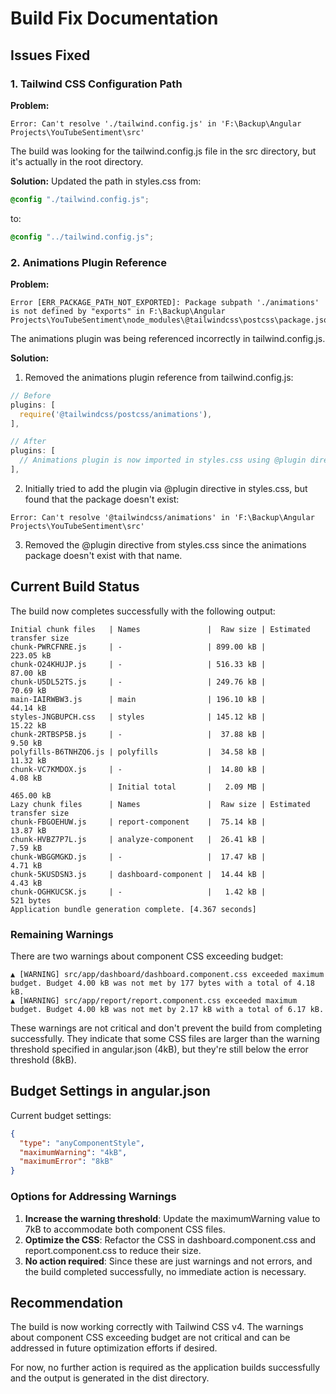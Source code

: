 # Build Fix Documentation

## Issues Fixed

### 1. Tailwind CSS Configuration Path

**Problem:**
```
Error: Can't resolve './tailwind.config.js' in 'F:\Backup\Angular Projects\YouTubeSentiment\src'
```

The build was looking for the tailwind.config.js file in the src directory, but it's actually in the root directory.

**Solution:**
Updated the path in styles.css from:
```css
@config "./tailwind.config.js";
```
to:
```css
@config "../tailwind.config.js";
```

### 2. Animations Plugin Reference

**Problem:**
```
Error [ERR_PACKAGE_PATH_NOT_EXPORTED]: Package subpath './animations' is not defined by "exports" in F:\Backup\Angular Projects\YouTubeSentiment\node_modules\@tailwindcss\postcss\package.json
```

The animations plugin was being referenced incorrectly in tailwind.config.js.

**Solution:**
1. Removed the animations plugin reference from tailwind.config.js:
```js
// Before
plugins: [
  require('@tailwindcss/postcss/animations'),
],

// After
plugins: [
  // Animations plugin is now imported in styles.css using @plugin directive
],
```

2. Initially tried to add the plugin via @plugin directive in styles.css, but found that the package doesn't exist:
```
Error: Can't resolve '@tailwindcss/animations' in 'F:\Backup\Angular Projects\YouTubeSentiment\src'
```

3. Removed the @plugin directive from styles.css since the animations package doesn't exist with that name.

## Current Build Status

The build now completes successfully with the following output:

```
Initial chunk files   | Names               |  Raw size | Estimated transfer size
chunk-PWRCFNRE.js     | -                   | 899.00 kB |               223.05 kB
chunk-O24KHUJP.js     | -                   | 516.33 kB |                87.00 kB
chunk-U5DL52TS.js     | -                   | 249.76 kB |                70.69 kB
main-IAIRWBW3.js      | main                | 196.10 kB |                44.14 kB
styles-JNGBUPCH.css   | styles              | 145.12 kB |                15.22 kB
chunk-2RTBSP5B.js     | -                   |  37.88 kB |                 9.50 kB
polyfills-B6TNHZQ6.js | polyfills           |  34.58 kB |                11.32 kB
chunk-VC7KMDOX.js     | -                   |  14.80 kB |                 4.08 kB
                      | Initial total       |   2.09 MB |               465.00 kB
Lazy chunk files      | Names               |  Raw size | Estimated transfer size
chunk-FBGOEHUW.js     | report-component    |  75.14 kB |                13.87 kB
chunk-HVBZ7P7L.js     | analyze-component   |  26.41 kB |                 7.59 kB
chunk-WBGGMGKD.js     | -                   |  17.47 kB |                 4.71 kB
chunk-5KUSDSN3.js     | dashboard-component |  14.44 kB |                 4.43 kB
chunk-OGHKUCSK.js     | -                   |   1.42 kB |               521 bytes
Application bundle generation complete. [4.367 seconds]
```

### Remaining Warnings

There are two warnings about component CSS exceeding budget:

```
▲ [WARNING] src/app/dashboard/dashboard.component.css exceeded maximum budget. Budget 4.00 kB was not met by 177 bytes with a total of 4.18 kB.
▲ [WARNING] src/app/report/report.component.css exceeded maximum budget. Budget 4.00 kB was not met by 2.17 kB with a total of 6.17 kB.
```

These warnings are not critical and don't prevent the build from completing successfully. They indicate that some CSS files are larger than the warning threshold specified in angular.json (4kB), but they're still below the error threshold (8kB).

## Budget Settings in angular.json

Current budget settings:
```json
{
  "type": "anyComponentStyle",
  "maximumWarning": "4kB",
  "maximumError": "8kB"
}
```

### Options for Addressing Warnings

1. **Increase the warning threshold**: Update the maximumWarning value to 7kB to accommodate both component CSS files.
2. **Optimize the CSS**: Refactor the CSS in dashboard.component.css and report.component.css to reduce their size.
3. **No action required**: Since these are just warnings and not errors, and the build completed successfully, no immediate action is necessary.

## Recommendation

The build is now working correctly with Tailwind CSS v4. The warnings about component CSS exceeding budget are not critical and can be addressed in future optimization efforts if desired.

For now, no further action is required as the application builds successfully and the output is generated in the dist directory.
